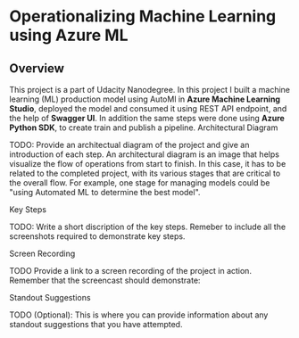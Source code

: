 # Operationalizing Machine Learning using Azure ML

## Overview
This project is a part of Udacity Nanodegree. In this project I built a machine learning (ML) production model using AutoMl in **Azure Machine Learning Studio**, deployed the model and consumed it using REST API endpoint, and the help of **Swagger UI**. In addition the same steps were done using **Azure Python SDK**, to create train and publish a pipeline.
Architectural Diagram

TODO: Provide an architectual diagram of the project and give an introduction of each step. An architectural diagram is an image that helps visualize the flow of operations from start to finish. In this case, it has to be related to the completed project, with its various stages that are critical to the overall flow. For example, one stage for managing models could be "using Automated ML to determine the best model".

Key Steps

TODO: Write a short discription of the key steps. Remeber to include all the screenshots required to demonstrate key steps.

Screen Recording

TODO Provide a link to a screen recording of the project in action. Remember that the screencast should demonstrate:

Standout Suggestions

TODO (Optional): This is where you can provide information about any standout suggestions that you have attempted.
